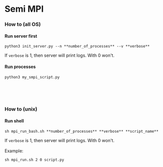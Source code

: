 # Semi MPI
### How to (all OS)
#### Run server first
```
python3 init_server.py --n **number_of_processes** --v **verbose**
```
If ```verbose``` is 1, then server will print logs. With 0 won't.
#### Run processes
```
python3 my_smpi_script.py
```
<br><br><br>
### How to (unix)
#### Run shell
```
sh mpi_run_bash.sh **number_of_processes** **verbose** **script_name**
```
If ```verbose``` is 1, then server will print logs. With 0 won't.
<br><br>Example:
```
sh mpi_run.sh 2 0 script.py
```


